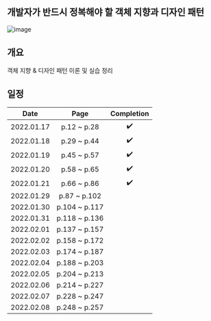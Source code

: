## 개발자가 반드시 정복해야 할 객체 지향과 디자인 패턴
![image](https://user-images.githubusercontent.com/19742896/149649771-78131839-c6f2-4e8a-af2f-5fd373876302.png)

## 개요
객체 지향 & 디자인 패턴 이론 및 실습 정리

## 일정
|Date|Page|Completion|
|:------:|:---:|:---:|
|2022.01.17|p.12 ~ p.28|✔️|
|2022.01.18|p.29 ~ p.44|✔️|
|2022.01.19|p.45 ~ p.57|✔️|
|2022.01.20|p.58 ~ p.65|✔️|
|2022.01.21|p.66 ~ p.86|✔️|
|2022.01.29|p.87 ~ p.102||
|2022.01.30|p.104 ~ p.117||
|2022.01.31|p.118 ~ p.136||
|2022.02.01|p.137 ~ p.157||
|2022.02.02|p.158 ~ p.172||
|2022.02.03|p.174 ~ p.187||
|2022.02.04|p.188 ~ p.203||
|2022.02.05|p.204 ~ p.213||
|2022.02.06|p.214 ~ p.227||
|2022.02.07|p.228 ~ p.247||
|2022.02.08|p.248 ~ p.257||
